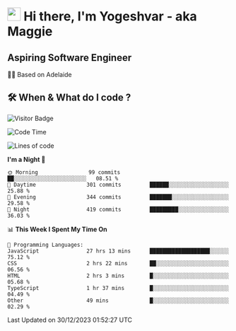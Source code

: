 <h1><img src="https://emojis.slackmojis.com/emojis/images/1531849430/4246/blob-sunglasses.gif?1531849430" width="30"/> Hi there, I'm Yogeshvar - aka Maggie</h1>

## Aspiring Software Engineer
🏂🏻  Based on Adelaide 

## 🛠 When & What do I code ?  

![Visitor Badge](https://visitor-badge.feriirawann.repl.co?username=yogeshvar&repo=yogeshvar&label=Visitors&style=plastic&color=%23457BFF&contentType=svg)

<!--START_SECTION:waka-->
![Code Time](http://img.shields.io/badge/Code%20Time-2%2C480%20hrs%2030%20mins-blue)

![Lines of code](https://img.shields.io/badge/From%20Hello%20World%20I%27ve%20Written-4.0%20million%20lines%20of%20code-blue)

**I'm a Night 🦉** 

```text
🌞 Morning                99 commits          ██░░░░░░░░░░░░░░░░░░░░░░░   08.51 % 
🌆 Daytime                301 commits         ██████░░░░░░░░░░░░░░░░░░░   25.88 % 
🌃 Evening                344 commits         ███████░░░░░░░░░░░░░░░░░░   29.58 % 
🌙 Night                  419 commits         █████████░░░░░░░░░░░░░░░░   36.03 % 
```


📊 **This Week I Spent My Time On** 

```text
💬 Programming Languages: 
JavaScript               27 hrs 13 mins      ███████████████████░░░░░░   75.12 % 
CSS                      2 hrs 22 mins       ██░░░░░░░░░░░░░░░░░░░░░░░   06.56 % 
HTML                     2 hrs 3 mins        █░░░░░░░░░░░░░░░░░░░░░░░░   05.68 % 
TypeScript               1 hr 37 mins        █░░░░░░░░░░░░░░░░░░░░░░░░   04.49 % 
Other                    49 mins             █░░░░░░░░░░░░░░░░░░░░░░░░   02.29 % 
```


 Last Updated on 30/12/2023 01:52:27 UTC
<!--END_SECTION:waka-->
